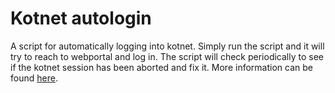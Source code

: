 # Kotnet autologin

A script for automatically logging into kotnet. Simply run the script and it will try to reach to webportal and log in. The script will check periodically to see if the kotnet session has been aborted and fix it. More information can be found [here](https://jellepelgrims.com/posts/kotnet_autologin).